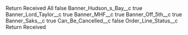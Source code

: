 <?xml version="1.0" encoding="UTF-8"?>
<CustomMetadata xmlns="http://soap.sforce.com/2006/04/metadata" xmlns:xsi="http://www.w3.org/2001/XMLSchema-instance" xmlns:xsd="http://www.w3.org/2001/XMLSchema">
    <label>Return Received All</label>
    <protected>false</protected>
    <values>
        <field>Banner_Hudson_s_Bay__c</field>
        <value xsi:type="xsd:boolean">true</value>
    </values>
    <values>
        <field>Banner_Lord_Taylor__c</field>
        <value xsi:type="xsd:boolean">true</value>
    </values>
    <values>
        <field>Banner_MHF__c</field>
        <value xsi:type="xsd:boolean">true</value>
    </values>
    <values>
        <field>Banner_Off_5th__c</field>
        <value xsi:type="xsd:boolean">true</value>
    </values>
    <values>
        <field>Banner_Saks__c</field>
        <value xsi:type="xsd:boolean">true</value>
    </values>
    <values>
        <field>Can_Be_Cancelled__c</field>
        <value xsi:type="xsd:boolean">false</value>
    </values>
    <values>
        <field>Order_Line_Status__c</field>
        <value xsi:type="xsd:string">Return Received</value>
    </values>
</CustomMetadata>
